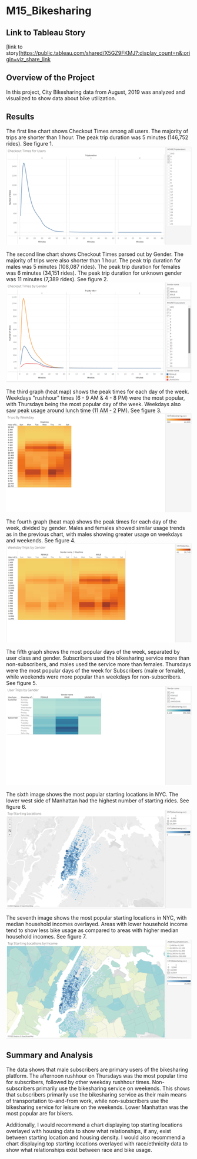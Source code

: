 # M15_Bikesharing

## Link to Tableau Story
[link to story]https://public.tableau.com/shared/X5GZ9FKMJ?:display_count=n&:origin=viz_share_link

## Overview of the Project

In this project, City Bikesharing data from August, 2019 was analyzed and visualized to show data about bike utilization. 

## Results

The first line chart shows Checkout Times among all users. The majority of trips are shorter than 1 hour. The peak trip duration was 5 minutes (146,752 rides). See figure 1. 
![Figure 1](/analysis/Figure1_CheckoutTimesForUsers.png)

The second line chart shows Checkout Times parsed out by Gender. The majority of trips were also shorter than 1 hour. The peak trip duration for males was 5 minutes (108,087 rides). The peak trip duration for females was 6 minutes (34,151 rides). The peak trip duration for unknown gender was 11 minutes (7,389 rides). See figure 2. 
![Figure 2](/analysis/Figure2_CheckoutTimesByGenders.png)

The third graph (heat map) shows the peak times for each day of the week. Weekdays "rushhour" times (6 - 9 AM & 4 - 8 PM) were the most popular, with Thursdays being the most popular day of the week. Weekdays also saw peak usage around lunch time (11 AM - 2 PM). See figure 3.
![Figure 3](/analysis/Figure3_TripsByWeekday.png)

The fourth graph (heat map) shows the peak times for each day of the week, divided by gender. Males and females showed similar usage trends as in the previous chart, with males showing greater usage on weekdays and weekends. See figure 4.
![Figure 4](/analysis/Figure4_WeekdayTripsByGender.png)

The fifth graph shows the most popular days of the week, separated by user class and gender. Subscribers used the bikesharing service more than non-subscribers, and males used the service more than females. Thursdays were the most popular days of the week for Subscribers (male or female), while weekends were more popular than weekdays for non-subscribers. See figure 5.
![Figure 5](/analysis/Figure5_UserTripsByGender.png)

The sixth image shows the most popular starting locations in NYC. The lower west side of Manhattan had the highest number of starting rides. See figure 6.
![Figure 6](/analysis/Figure6_TopStartingLocations.png)

The seventh image shows the most popular starting locations in NYC, with median household incomes overlayed. Areas with lower household income tend to show less bike usage as compared to areas with higher median household incomes. See figure 7.
![Figure 7](/analysis/Figure7_TopStartingLocationsByIncome.png)

## Summary and Analysis
The data shows that male subscribers are primary users of the bikesharing platform. The afternoon rushhour on Thursdays was the most popular time for subscribers, followed by other weekday rushhour times. Non-subscribers primarily use the bikesharing service on weekends. This shows that subscribers primarily use the bikesharing service as their main means of transportation to-and-from work, while non-subscribers use the bikesharing service for leisure on the weekends. 
Lower Manhattan was the most popular are for bikers.

Additionally, I would recommend a chart displaying top starting locations overlayed with housing data to show what relationships, if any, exist between starting location and housing density. I would also recommend a chart displaying top starting locations overlayed with race/ethnicity data to show what relationships exist between race and bike usage. 
